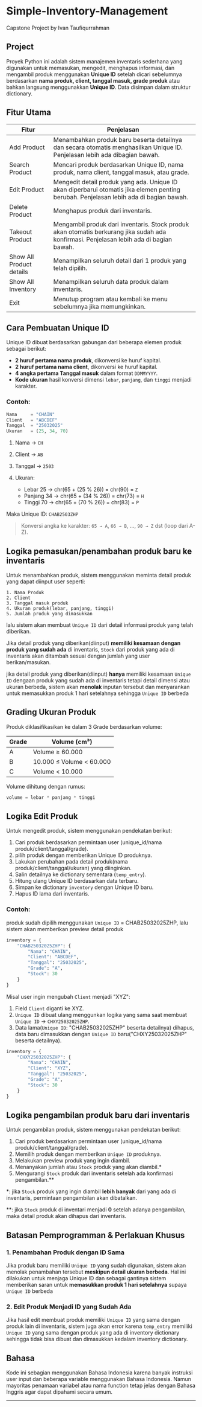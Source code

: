 # Simple-Inventory-Management
Capstone Project by Ivan Taufiqurrahman

## Project
Proyek Python ini adalah sistem manajemen inventaris sederhana yang digunakan untuk memasukan, mengedit, menghapus informasi, dan mengambil produk menggunakan **Unique ID** setelah dicari sebelumnya berdasarkan **nama produk, client, tanggal masuk, grade produk** atau bahkan langsung menggunakkan **Unique ID**. Data disimpan dalam struktur dictionary.

## Fitur Utama

| Fitur                      | Penjelasan                                                                                                                                 |
| ----------------------     | -------------------------------------------------------------------------------------------------------------------------------------------|
| Add Product                | Menambahkan produk baru beserta detailnya dan secara otomatis menghasilkan Unique ID. Penjelasan lebih ada dibagian bawah.                 |
| Search Product             | Mencari produk berdasarkan Unique ID, nama produk, nama client, tanggal masuk, atau grade.                                                 |
| Edit Product               | Mengedit detail produk yang ada. Unique ID akan diperbarui otomatis jika elemen penting berubah. Penjelasan lebih ada di bagian bawah.     |
| Delete Product             | Menghapus produk dari inventaris.                                                                                                          |
| Takeout Product            | Mengambil produk dari inventaris. Stock produk akan otomatis berkurang jika sudah ada konfirmasi. Penjelasan lebih ada di bagian bawah.    |
| Show All Product details   | Menampilkan seluruh detail dari 1 produk yang telah dipilih.                                                                               |
| Show All Inventory         | Menampilkan seluruh data produk dalam inventaris.                                                                                          |
| Exit                       | Menutup program atau kembali ke menu sebelumnya jika memungkinkan.                                                                         |

## Cara Pembuatan Unique ID

Unique ID dibuat berdasarkan gabungan dari beberapa elemen produk sebagai berikut:

* **2 huruf pertama nama produk**, dikonversi ke huruf kapital.
* **2 huruf pertama nama client**, dikonversi ke huruf kapital.
* **4 angka pertama Tanggal masuk** dalam format `DDMMYYYY`.
* **Kode ukuran** hasil konversi dimensi `lebar`, `panjang`, dan `tinggi` menjadi karakter.

### Contoh:

```python
Nama     = "CHAIN"
Client   = "ABCDEF"
Tanggal  = "25032025"
Ukuran   = (25, 34, 70)
```

1. Nama → `CH`
2. Client → `AB`
3. Tanggal → `2503`
4. Ukuran:

   * Lebar 25 → chr(65 + (25 % 26)) = chr(90) = `Z`
   * Panjang 34 → chr(65 + (34 % 26)) = chr(73) = `H`
   * Tinggi 70 → chr(65 + (70 % 26)) = chr(83) = `P`

Maka Unique ID: `CHAB2503ZHP`

> Konversi angka ke karakter: `65 → A`, `66 → B`, ..., `90 → Z` dst (loop dari A-Z).

## Logika pemasukan/penambahan produk baru ke inventaris

Untuk menambahkan produk, sistem menggunakan meminta detail produk yang dapat diinput user seperti:

```
1. Nama Produk
2. Client
3. Tanggal masuk produk
4. Ukuran produk(lebar, panjang, tinggi)
5. Jumlah produk yang dimasukkan
```

lalu sistem akan membuat `Unique ID` dari detail informasi produk yang telah diberikan.

Jika detail produk yang diberikan(diinput) **memiliki kesamaan dengan produk yang sudah ada** di inventaris, `Stock` dari produk yang ada di inventaris akan ditambah sesuai dengan jumlah yang user berikan/masukan.

jika detail produk yang diberikan(diinput) **hanya** memiliki kesamaan `Unique ID` dengaan produk yang sudah ada di inventaris tetapi detail dimensi atau ukuran berbeda, sistem akan **menolak** inputan tersebut dan menyarankan untuk memasukkan produk 1 hari setelahnya sehingga `Unique ID` berbeda

## Grading Ukuran Produk

Produk diklasifikasikan ke dalam 3 Grade berdasarkan volume:

| Grade | Volume (cm³)             |
| ----- | ------------------------ |
| A     | Volume ≥ 60.000          |
| B     | 10.000 ≤ Volume < 60.000 |
| C     | Volume < 10.000          |

Volume dihitung dengan rumus:

```python
volume = lebar * panjang * tinggi
```

## Logika Edit Produk

Untuk mengedit produk, sistem menggunakan pendekatan berikut:

1. Cari produk berdasarkan permintaan user (unique_id/nama produk/client/tanggal/grade).
2. pilih produk dengan memberikan Unique ID produknya.
3. Lakukan perubahan pada detail produk(nama produk/client/tanggal/ukuran) yang diinginkan.
4. Salin detailnya ke dictionary sementara (`temp_entry`).
5. Hitung ulang Unique ID berdasarkan data terbaru.
6. Simpan ke dictionary `inventory` dengan Unique ID baru.
7. Hapus ID lama dari inventaris.

### Contoh:
produk sudah dipilih menggunakan `Unique ID` = CHAB25032025ZHP, lalu sistem akan memberikan preview detail produk

```python
inventory = {
    "CHAB25032025ZHP": {
        "Nama": "CHAIN",
        "Client": "ABCDEF",
        "Tanggal": "25032025",
        "Grade": "A",
        "Stock": 30
    }
}
```

Misal user ingin mengubah `Client` menjadi "XYZ":

1. Field `Client` diganti ke XYZ.
2. `Unique ID` dibuat ulang menggunkan logika yang sama saat membuat `Unique ID` → `CHXY25032025ZHP`.
3. Data lama(`Unique ID`: "CHAB25032025ZHP" beserta detailnya) dihapus, data baru dimasukkan dengan `Unique ID` baru("CHXY25032025ZHP" beserta detailnya).

```python
inventory = {
    "CHXY25032025ZHP": {
        "Nama": "CHAIN",
        "Client": "XYZ",
        "Tanggal": "25032025",
        "Grade": "A",
        "Stock": 30
    }
}
```

## Logika pengambilan produk baru dari inventaris

Untuk pengambilan produk, sistem menggunakan pendekatan berikut:

1. Cari produk berdasarkan permintaan user (unique_id/nama produk/client/tanggal/grade).
2. Memilih produk dengan memberikan `Unique ID` produknya.
3. Melakukan preview produk yang ingin diambil.
4. Menanyakan jumlah atau `Stock` produk yang akan diambil.*
5. Mengurangi `Stock` produk dari inventaris setelah ada konfirmasi pengambilan.**

*: jika `Stock` produk yang ingin diambil **lebih banyak** dari yang ada di inventaris, permintaan pengambilan akan dibatalkan.

**: jika `Stock` produk di inventari menjadi **0** setelah adanya pengambilan, maka detail produk akan dihapus dari inventaris.

## Batasan Pemprogramman & Perlakuan Khusus

### 1. Penambahan Produk dengan ID Sama

Jika produk baru memiliki `Unique ID` yang sudah digunakan, sistem akan menolak penambahan tersebut **meskipun detail ukuran berbeda**. Hal ini dilakukan untuk menjaga Unique ID dan sebagai gantinya sistem memberikan
saran untuk **memasukkan produk 1 hari setelahnya** supaya `Unique ID` berbeda

### 2. Edit Produk Menjadi ID yang Sudah Ada

Jika hasil edit membuat produk memiliki `Unique ID` yang sama dengan produk lain di inventaris, sistem juga akan error karena `temp_entry` memiliki `Unique ID` yang sama dengan produk yang ada di inventory dictionary sehingga tidak bisa dibuat dan dimasukkan kedalam inventory dictionary.



## Bahasa

Kode ini sebagian menggunakan Bahasa Indonesia karena banyak instruksi user input dan beberapa variable menggunakan Bahasa Indonesia. Namun mayoritas penamaan variabel atau nama function tetap jelas dengan Bahasa Inggris agar dapat dipahami secara umum.

---
